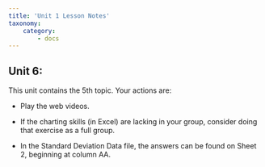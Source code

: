 ```yaml
---
title: 'Unit 1 Lesson Notes'
taxonomy:
    category:
        - docs
---
```


## Unit 6:

This unit contains the 5th topic. Your actions are:

-   Play the web videos.

-   If the charting skills (in Excel) are lacking in your group, consider doing
    that exercise as a full group.

-   In the Standard Deviation Data file, the answers can be found on Sheet 2,
    beginning at column AA.

